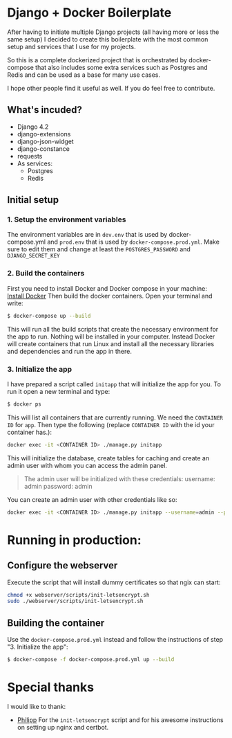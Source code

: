 # Django + Docker Boilerplate
After having to initiate multiple Django projects (all having more or less the same setup) I decided to create this boilerplate with the most common setup and services that I use for my projects.

So this is a complete dockerized project that is orchestrated by docker-compose that also includes some extra services such as Postgres and Redis and can be used as a base for many use cases.

I hope other people find it useful as well. If you do feel free to contribute.

## What's incuded?
-   Django 4.2
-   django-extensions
-   django-json-widget
-   django-constance
-   requests
-   As services:
    -   Postgres
    -   Redis

## Initial setup
### 1. Setup the environment variables
The environment variables are in `dev.env` that is used by docker-compose.yml and `prod.env` that is used by `docker-compose.prod.yml`.
Make sure to edit them and change at least the `POSTGRES_PASSWORD` and `DJANGO_SECRET_KEY`

### 2. Build the containers
First you need to install Docker and Docker compose in your machine:
[Install Docker](https://docs.docker.com/engine/install/)
Then build the docker containers. Open your terminal and write:
```bash
$ docker-compose up --build
```
This will run all the build scripts that create the necessary environment for the app to run. Nothing will be installed in your computer. Instead Docker will create containers that run Linux and install all the necessary libraries and dependencies and run the app in there.

### 3. Initialize the app
I have prepared a script called `initapp` that will initialize the app for you. To run it open a new terminal and type:
```bash
$ docker ps
```
This will list all containers that are currently running. We need the `CONTAINER ID` for `app`.
Then type the following (replace `CONTAINER ID` with the id your container has.):
```bash
docker exec -it <CONTAINER ID> ./manage.py initapp
```
This will initialize the database, create tables for caching and create an admin user with whom you can access the admin panel.
> The admin user will be initialized with these credentials:
> username: admin
> password: admin

You can create an admin user with other credentials like so:
```bash
docker exec -it <CONTAINER ID> ./manage.py initapp --username=admin --password=mysuperstrongpassword
```

# Running in production:
## Configure the webserver
Execute the script that will install dummy certificates so that ngix can start:
```bash
chmod +x webserver/scripts/init-letsencrypt.sh
sudo ./webserver/scripts/init-letsencrypt.sh
```

## Building the container
Use the `docker-compose.prod.yml` instead and follow the instructions of step "3. Initialize the app":
```bash
$ docker-compose -f docker-compose.prod.yml up --build
```

# Special thanks
I would like to thank:
- [Philipp](https://github.com/wmnnd) For the `init-letsencrypt` script and for his awesome instructions on setting up nginx and certbot.